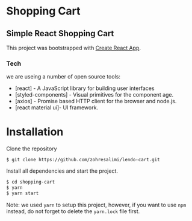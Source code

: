 # Shopping Cart

## Simple React Shopping Cart

This project was bootstrapped with [Create React App](https://github.com/facebook/create-react-app).

### Tech

we are useing a number of open source tools:

- [react] - A JavaScript library for building user interfaces
- [styled-components] - Visual primitives for the component age.
- [axios] - Promise based HTTP client for the browser and node.js.
- [react material ui]- UI framework.

# Installation

Clone the repository

```
$ git clone https://github.com/zohresalimi/lendo-cart.git
```

Install all dependencies and start the project.

```sh
$ cd shopping-cart
$ yarn
$ yarn start
```

Note: we used `yarn` to setup this project, however, if you want to use `npm` instead, do not forget to delete the `yarn.lock` file first.
